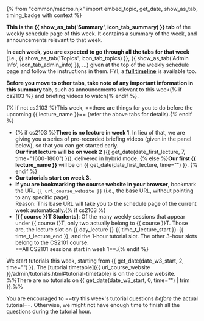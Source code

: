 {% from "common/macros.njk" import embed_topic, get_date, show_as_tab, timing_badge with context %}

<!-- ------------------------------------------------------------------------------------------------------ -->
<div id="about-summary-tab">

<box type="info" header="++OK, I'm here. What am I looking at? What should I do next? ...++" icon=":fas-circle-info:">

**This is the <span class="text-primary">{{ show_as_tab('Summary', icon_tab_summary) }}</span> tab** of the weekly schedule page of this week. It contains a summary of the week, and announcements relevant to that week.

**In each week, you are expected to go through all the tabs for that week** (i.e., <span class="text-primary">{{ show_as_tab('Topics', icon_tab_topics) }}</span>, <span class="text-primary">{{ show_as_tab('Admin Info', icon_tab_admin_info) }}</span>, ...) given at the top of the weekly schedule page and follow the instructions in them. FYI, a **[full timeline](../schedule/timeline.html)** is available too.

**Before you move to other tabs, take note of any important information in this summary tab**, such as announcements relevant to this week{% if cs2103 %} and briefing videos to watch{% endif %}.

{% if not cs2103 %}This week, ==there are things for you to do before the upcoming {{ lecture_name }}== (refer the above tabs for details).{% endif %}

</box>
</div>
<!-- ------------------------------------------------------------------------------------------------------ -->
<div id="semester-start">

<box type="tip" header="++Now, some announcements relevant to this week ...++" icon=":fas-bullhorn:">

* {% if cs2103 %}**There is no lecture in week 1**. In lieu of that, we are giving you a series of pre-recorded briefing videos (given in the panel below), so that you can get started early.<br>
  **Our first lecture will be on week 2** ({{ get_date(date_first_lecture, 7, time="1600-1800") }}), delivered in hybrid mode. {% else %}**Our first {{ lecture_name }}** will be on {{ get_date(date_first_lecture, time="") }}. {% endif %}
* **Our tutorials start on week 3.**
* **If you are bookmarking the course website in your browser**, bookmark the URL `{{ url_course_website }}` (i.e., the base URL, without pointing to any specific page).<br>
   Reason: This base URL will take you to the schedule page of the current week automatically.{% if cs2103 %}
* **[{{ course }}T Students]**: Of the many weekly sessions that appear under {{ course }}T, only two actually belong to {{ course }}T. Those are, the lecture slot on {{ day_lecture }} {{ time_t_lecture_start }}-{{ time_t_lecture_end }}, and the 1-hour tutorial slot. The other 3-hour slots belong to the CS2101 course.<br>
  ==All CS2101 sessions start in week 1==.{% endif %}
</box><p/>
</div>
<!-- ------------------------------------------------------------------------------------------------------ -->
<div id="tutorial-start">

<box type="warning">

We start tutorials this week, starting from {{ get_date(date_w3_start, 2, time="") }}. The [tutorial timetable]({{ url_course_website }}/admin/tutorials.html#tutorial-timetable) is on the course website. %%There are no tutorials on {{ get_date(date_w3_start, 0, time="") | trim }}.%%
</box>
</div>
<!-- ------------------------------------------------------------------------------------------------------ -->
<div id="try-tutorial-task-before">

<box type="info">

You are encouraged to ==try this week's tutorial questions _before_ the actual tutorial==. Otherwise, we might not have enough time to finish all the questions during the tutorial hour.
</box>
</div>
<!-- ------------------------------------------------------------------------------------------------------ -->

